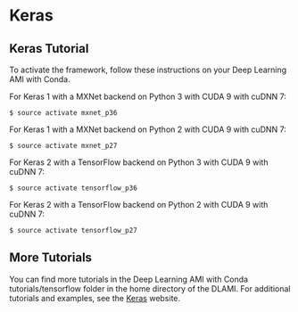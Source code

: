 # Keras<a name="tutorial-keras"></a>

## Keras Tutorial<a name="tutorial-keras-overview"></a>

To activate the framework, follow these instructions on your Deep Learning AMI with Conda\.

For Keras 1 with a MXNet backend on Python 3 with CUDA 9 with cuDNN 7:

```
$ source activate mxnet_p36
```

For Keras 1 with a MXNet backend on Python 2 with CUDA 9 with cuDNN 7:

```
$ source activate mxnet_p27
```

For Keras 2 with a TensorFlow backend on Python 3 with CUDA 9 with cuDNN 7:

```
$ source activate tensorflow_p36
```

For Keras 2 with a TensorFlow backend on Python 2 with CUDA 9 with cuDNN 7:

```
$ source activate tensorflow_p27
```

## More Tutorials<a name="tutorial-keras-more"></a>

You can find more tutorials in the Deep Learning AMI with Conda tutorials/tensorflow folder in the home directory of the DLAMI\. For additional tutorials and examples, see the [Keras](https://keras.io/) website\.